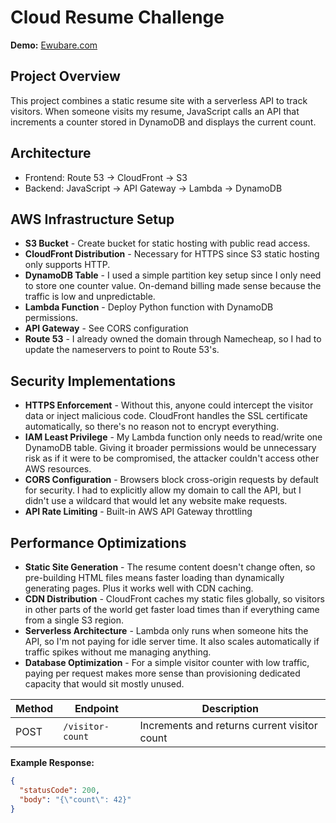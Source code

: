 # Cloud Resume Challenge

**Demo:** [Ewubare.com](https://ewubare.com)

## Project Overview
This project combines a static resume site with a serverless API to track visitors. When someone visits my resume, JavaScript calls an API that increments a counter stored in DynamoDB and displays the current count.

## Architecture
- Frontend: Route 53 -> CloudFront -> S3
- Backend: JavaScript -> API Gateway -> Lambda -> DynamoDB
  

## AWS Infrastructure Setup
- **S3 Bucket** - Create bucket for static hosting with public read access.
- **CloudFront Distribution** - Necessary for HTTPS since S3 static hosting only supports HTTP.
- **DynamoDB Table** - I used a simple partition key setup since I only need to store one counter value. On-demand billing made sense because the traffic is low and unpredictable.
- **Lambda Function** - Deploy Python function with DynamoDB permissions.
- **API Gateway** - See CORS configuration
- **Route 53** - I already owned the domain through Namecheap, so I had to update the nameservers to point to Route 53's.

## Security Implementations
- **HTTPS Enforcement** - Without this, anyone could intercept the visitor data or inject malicious code. CloudFront handles the SSL certificate automatically, so there's no reason not to encrypt everything.
- **IAM Least Privilege** - My Lambda function only needs to read/write one DynamoDB table. Giving it broader permissions would be unnecessary risk as if it were to be compromised, the attacker couldn't access other AWS resources.
- **CORS Configuration** - Browsers block cross-origin requests by default for security. I had to explicitly allow my domain to call the API, but I didn't use a wildcard that would let any website make requests.
- **API Rate Limiting** - Built-in AWS API Gateway throttling

## Performance Optimizations
- **Static Site Generation** - The resume content doesn't change often, so pre-building HTML files means faster loading than dynamically generating pages. Plus it works well with CDN caching.
- **CDN Distribution** - CloudFront caches my static files globally, so visitors in other parts of the world get faster load times than if everything came from a single S3 region.
- **Serverless Architecture** - Lambda only runs when someone hits the API, so I'm not paying for idle server time. It also scales automatically if traffic spikes without me managing anything.
- **Database Optimization** - For a simple visitor counter with low traffic, paying per request makes more sense than provisioning dedicated capacity that would sit mostly unused.


| Method | Endpoint | Description |
|--------|----------|-------------|
| POST | `/visitor-count` | Increments and returns current visitor count |

**Example Response:**
```json
{
  "statusCode": 200,
  "body": "{\"count\": 42}"
}


